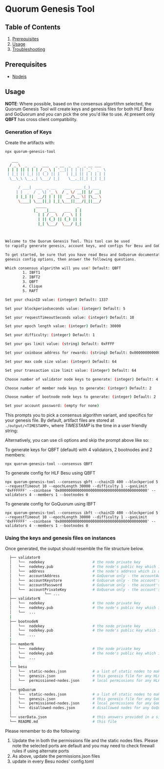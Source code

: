 # Quorum Genesis Tool

## Table of Contents

1. [Prerequisites](#prerequisites)
2. [Usage](#usage)
3. [Troubleshooting](#troubleshooting)

## Prerequisites

- [Nodejs](https://nodejs.org/en/download/)

## Usage

**NOTE**: Where possible, based on the consensus algortithm selected, the Quorum Genesis Tool will create keys and genesis files for both HLF Besu and GoQuorum and you can pick the one you'd like to use. At present only **QBFT** has cross client compatibility.

### Generation of Keys

Create the artifacts with:

```bash
npx quorum-genesis-tool

   ___
  / _ \  _   _   ___   _ __  _   _  _ __ ___
 | | | || | | | / _ \ | '__|| | | || '_'  _  \
 | |_| || |_| || (_) || |   | |_| || | | | | |
  \__\_\ \__,_| \___/ |_|    \__,_||_| |_| |_|

      / ___|  ___  _ __    ___  ___ (_) ___
     | |  _  / _ \| '_ \  / _ \/ __|| |/ __|
     | |_| ||  __/| | | ||  __/\__ \| |\__ \
      \____| \___||_| |_|_\___||___/|_||___/
              _____              _
             |_   _|___    ___  | |
               | | / _ \  / _ \ | |
               | || (_) || (_) || |
               |_| \___/  \___/ |_|



Welcome to the Quorum Genesis Tool. This tool can be used
to rapidly generate genesis, account keys, and configs for Besu and GoQuorum.

To get started, be sure that you have read Besu and GoQuorum documentation regarding
genesis config options, then answer the following questions.

Which consensus algorithm will you use? Default: QBFT
        1. IBFT1
        2. IBFT2
        3. QBFT
        4. Clique
        5. RAFT

Set your chainID value: (integer) Default: 1337

Set your blockperiodseconds value: (integer) Default: 5

Set your requestTimeoutSeconds value: (integer) Default: 10

Set your epoch length value: (integer) Default: 30000

Set your difficulty: (integer) Default: 1

Set your gas limit value: (string) Default: 0xFFFF

Set your coinbase address for rewards: (string) Default: 0x0000000000000000000000000000000000000000

Set your max code size value: (integer) Default: 64

Set your transaction size limit value: (integer) Default: 64

Choose number of validator node keys to generate: (integer) Default: 4

Choose number of member node keys to generate: (integer) Default: 2

Choose number of bootnode node keys to generate: (integer) Default: 2

Set your account password: (empty for none)


```

This prompts you to pick a consensus algorithm variant, and specifics for your genesis file. By default,
artifact files are stored at `./output/<TIMESTAMP>`, where _TIMESTAMP_ is the time in a user friendly string:

Alternatively, you can use cli options and skip the prompt above like so:

To generate keys for QBFT (default) with 4 validators, 2 bootnodes and 2 members:

```
npx quorum-genesis-tool --consensus QBFT
```

To generate config for HLF Besu using QBFT

```
npx quorum-genesis-tool --consensus qbft --chainID 400 --blockperiod 5 --requestTimeout 10 --epochLength 30000 --difficulty 1 --gasLimit '0xFFFFFF' --coinbase '0x0000000000000000000000000000000000000000' --validators 4 --members 1 --bootnodes 0
```

To generate config for GoQuorum using IBFT

```
npx quorum-genesis-tool --consensus ibft --chainID 400 --blockperiod 5 --requestTimeout 10 --epochLength 30000 --difficulty 1 --gasLimit '0xFFFFFF' --coinbase '0x0000000000000000000000000000000000000000' --validators 4 --members 1 --bootnodes 0
```

### Using the keys and genesis files on instances

Once generated, the output should resemble the file structure below.

```bash
  ├── validator0
  │   └──  nodekey                      # the node private key
  │   └──  nodekey.pub                  # the node's public key which is used in the enode
  │   └──  address                      # the node's address which is used to vote the validator in/out
  │   └──  accountAddress               # GoQuorum only - the accountAddress
  │   └──  accountKeystore              # GoQuorum only - the account's v3 keystore
  │   └──  accountPassword              # GoQuorum only - the account's password (you would have supplied this)
  │   └──  accountPrivateKey            # GoQuorum only - the account's private key
  │               └── ...
  ├── validatorN
  │   └──  nodekey                      # the node private key
  │   └──  nodekey.pub                  # the node's public key which is used in the enode
  │   └──  ...
  |
  ├── bootnodeN
  │   └──  nodekey                      # the node private key
  │   └──  nodekey.pub                  # the node's public key which is used in the enode
  │   └──  ...
  |
  ├── memberN
  │   └──  nodekey                      # the node private key
  │   └──  nodekey.pub                  # the node's public key which is used in the enode
  │   └──  ...
  |
  └── besu
  │   └──  static-nodes.json            # a list of static nodes to make peering faster
  │   └──  genesis.json                 # this genesis file for any HLF Besu nodes
  │   └──  permissioned-nodes.json      # local permissions for any HLF Besu node
  │
  └── goQuorum
  │   └──  static-nodes.json            # a list of static nodes to make peering faster
  │   └──  genesis.json                 # this genesis file for any GoQuorum nodes
  │   └──  permissioned-nodes.json      # local permissions for any GoQuorum node
  │   └──  disallowed-nodes.json        # disallowed nodes for any GoQuorum node ie this new nodes will not connect to any nodes on this list
  │
  └── userData.json                     # this answers provided in a single map
  └── README.md                         # this file

```

Please remember to do the following:

1. Update the **<HOST>** in both the permissions file and the static nodes files. Please note the selected ports are default and you may need to check firewall rules if using alternate ports
2. As above, update the permissions.json files
3. update **<HOST>** in every Besu nodes' config.toml
